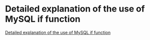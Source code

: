 # Detailed explanation of the use of MySQL if function
[Detailed explanation of the use of MySQL if function](https://aiwithcloud.com/2022/09/15/detailed_explanation_of_the_use_of_mysql_if_function/)